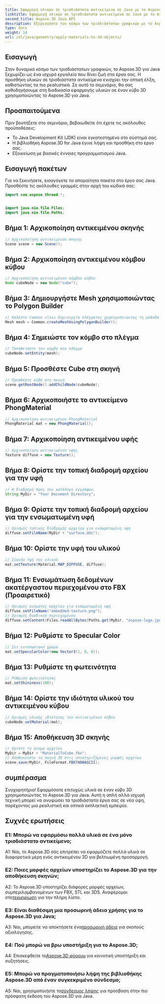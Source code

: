 ```yaml
---
title: Εφαρμογή υλικών σε τρισδιάστατα αντικείμενα σε Java με το Aspose.3D
linktitle: Εφαρμογή υλικών σε τρισδιάστατα αντικείμενα σε Java με το Aspose.3D
second_title: Aspose.3D Java API
description: Εξερευνήστε τον κόσμο των τρισδιάστατων γραφικών με το Aspose.3D για Java. Μάθετε πώς να εφαρμόζετε υλικά σε τρισδιάστατα αντικείμενα απρόσκοπτα. Αναβαθμίστε τα έργα σας με ρεαλιστικά γραφικά.
type: docs
weight: 14
url: /el/java/geometry/apply-materials-to-3d-objects/
---
```

## Εισαγωγή

Στον δυναμικό κόσμο των τρισδιάστατων γραφικών, το Aspose.3D για Java ξεχωρίζει ως ένα ισχυρό εργαλείο που δίνει ζωή στα έργα σας. Η προσθήκη υλικών σε τρισδιάστατα αντικείμενα ενισχύει την οπτική έλξη, καθιστώντας τα πιο ρεαλιστικά. Σε αυτό το σεμινάριο, θα σας καθοδηγήσουμε στη διαδικασία εφαρμογής υλικών σε έναν κύβο 3D χρησιμοποιώντας το Aspose.3D για Java.

## Προαπαιτούμενα

Πριν βουτήξετε στο σεμινάριο, βεβαιωθείτε ότι έχετε τις ακόλουθες προϋποθέσεις:

- Το Java Development Kit (JDK) είναι εγκατεστημένο στο σύστημά σας.
- Η βιβλιοθήκη Aspose.3D for Java έγινε λήψη και προσθήκη στο έργο σας.
- Εξοικείωση με βασικές έννοιες προγραμματισμού Java.

## Εισαγωγή πακέτων

Για να ξεκινήσετε, εισαγάγετε τα απαραίτητα πακέτα στο έργο σας Java. Προσθέστε τις ακόλουθες γραμμές στην αρχή του κώδικά σας:

```java
import com.aspose.threed.*;


import java.nio.file.Files;
import java.nio.file.Paths;
```

## Βήμα 1: Αρχικοποίηση αντικειμένου σκηνής

```java
// Αρχικοποίηση αντικειμένου σκηνής
Scene scene = new Scene();
```

## Βήμα 2: Αρχικοποίηση αντικειμένου κόμβου κύβου

```java
// Αρχικοποίηση αντικειμένου κόμβου κύβου
Node cubeNode = new Node("cube");
```

## Βήμα 3: Δημιουργήστε Mesh χρησιμοποιώντας το Polygon Builder

```java
// Καλέστε Common class δημιουργία πλέγματος χρησιμοποιώντας τη μέθοδο δημιουργίας πολυγώνων για να ορίσετε την παρουσία πλέγματος
Mesh mesh = Common.createMeshUsingPolygonBuilder();
```

## Βήμα 4: Σημειώστε τον κόμβο στο πλέγμα

```java
// Τοποθετήστε τον κόμβο στο πλέγμα
cubeNode.setEntity(mesh);
```

## Βήμα 5: Προσθέστε Cube στη σκηνή

```java
// Προσθέστε κύβο στη σκηνή
scene.getRootNode().addChildNode(cubeNode);
```

## Βήμα 6: Αρχικοποιήστε το αντικείμενο PhongMaterial

```java
// Αρχικοποίηση αντικειμένου PhongMaterial
PhongMaterial mat = new PhongMaterial();
```

## Βήμα 7: Αρχικοποίηση αντικειμένου υφής

```java
// Αρχικοποίηση αντικειμένου υφής
Texture diffuse = new Texture();
```

## Βήμα 8: Ορίστε την τοπική διαδρομή αρχείου για την υφή

```java
// Η διαδρομή προς τον κατάλογο εγγράφων.
String MyDir = "Your Document Directory";
```

## Βήμα 9: Ορίστε την τοπική διαδρομή αρχείου για την ενσωματωμένη υφή

```java
// Ορισμός τοπικής διαδρομής αρχείου για ενσωματωμένη υφή
diffuse.setFileName(MyDir + "surface.dds");
```

## Βήμα 10: Ορίστε την υφή του υλικού

```java
// Σύνολο Υφή του υλικού
mat.setTexture(Material.MAP_DIFFUSE, diffuse);
```

## Βήμα 11: Ενσωμάτωση δεδομένων ακατέργαστου περιεχομένου στο FBX (Προαιρετικό)

```java
// Ορισμός ονόματος αρχείου για ενσωματωμένη υφή
diffuse.setFileName("embedded-texture.png");
// Ορισμός δυαδικού περιεχομένου
diffuse.setContent(Files.readAllBytes(Paths.get(MyDir, "aspose-logo.jpg")));
```

## Βήμα 12: Ρυθμίστε το Specular Color

```java
// Σετ εντυπωσιακό χρώμα
mat.setSpecularColor(new Vector3(1, 0, 0));
```

## Βήμα 13: Ρυθμίστε τη φωτεινότητα

```java
// Ρύθμιση φωτεινότητας
mat.setShininess(100);
```

## Βήμα 14: Ορίστε την ιδιότητα υλικού του αντικειμένου κύβου

```java
// Ορισμός υλικής ιδιότητας του αντικειμένου κύβου
cubeNode.setMaterial(mat);
```

## Βήμα 15: Αποθήκευση 3D σκηνής

```java
// Ορίστε το όνομα αρχείου
MyDir = MyDir + "MaterialToCube.fbx";
// Αποθηκεύστε τη σκηνή 3D στις υποστηριζόμενες μορφές αρχείων
scene.save(MyDir, FileFormat.FBX7400ASCII);
```

## συμπέρασμα

Συγχαρητήρια! Εφαρμόσατε επιτυχώς υλικά σε έναν κύβο 3D χρησιμοποιώντας το Aspose.3D για Java. Αυτή η απλή αλλά ισχυρή τεχνική μπορεί να ανυψώσει τα τρισδιάστατα έργα σας σε νέα ύψη, παρέχοντας μια ρεαλιστική και οπτικά εκπληκτική εμπειρία.

## Συχνές ερωτήσεις

### Ε1: Μπορώ να εφαρμόσω πολλά υλικά σε ένα μόνο τρισδιάστατο αντικείμενο;

A1: Ναι, το Aspose.3D σάς επιτρέπει να εφαρμόζετε πολλά υλικά σε διαφορετικά μέρη ενός αντικειμένου 3D για βελτιωμένη προσαρμογή.

### Ε2: Ποιες μορφές αρχείων υποστηρίζει το Aspose.3D για την αποθήκευση σκηνών;

 A2: Το Aspose.3D υποστηρίζει διάφορες μορφές αρχείων, συμπεριλαμβανομένων των FBX, STL και 3DS. Αναφέρομαι στο[τεκμηρίωση](https://reference.aspose.com/3d/java/) για την πλήρη λίστα.

### Ε3: Είναι διαθέσιμη μια προσωρινή άδεια χρήσης για το Aspose.3D για Java;

 A3: Ναι, μπορείτε να αποκτήσετε ένα[προσωρινή άδεια](https://purchase.aspose.com/temporary-license/) για σκοπούς αξιολόγησης.

### Ε4: Πού μπορώ να βρω υποστήριξη για το Aspose.3D;

 A4: Επισκεφθείτε το[Aspose.3D φόρουμ](https://forum.aspose.com/c/3d/18) για κοινοτική υποστήριξη και συζητήσεις.

### Ε5: Μπορώ να πραγματοποιήσω λήψη της βιβλιοθήκης Aspose.3D από έναν συγκεκριμένο σύνδεσμο;

 A5: Ναι, χρησιμοποιήστε το[σύνδεσμος λήψης](https://releases.aspose.com/3d/java/) για πρόσβαση στην πιο πρόσφατη έκδοση του Aspose.3D για Java.